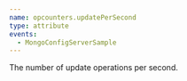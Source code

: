 ```yaml
---
name: opcounters.updatePerSecond
type: attribute
events:
  - MongoConfigServerSample
---
```


The number of update operations per second.